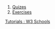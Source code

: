 
1. [Quizes](https://www.w3schools.com/quiztest/quiztest.asp?qtest=CSS)
2. [Exercises](https://www.w3schools.com/css/css_exercises.asp)


[Tutorials : W3 Schools](https://www.w3schools.com/css/default.asp)